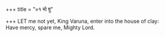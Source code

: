 +++
title = "०१ मो षु"

+++
LET me not yet, King Varuna, enter into the house of clay:  
     Have mercy, spare me, Mighty Lord.